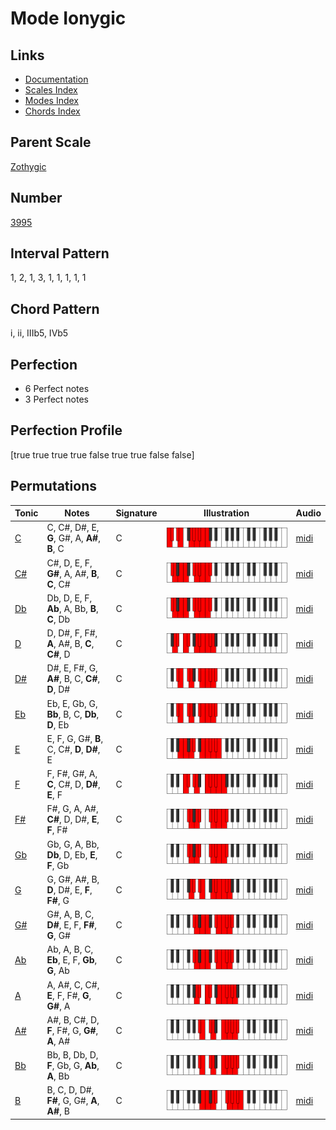 # Mode Ionygic

## Links

- [Documentation](README.md)
- [Scales Index](Scales.md)
- [Modes Index](Modes.md)
- [Chords Index](Chords.md)

## Parent Scale

[Zothygic](ScaleZothygic.md)

## Number

[3995](https://ianring.com/musictheory/scales/3995)

## Interval Pattern

1, 2, 1, 3, 1, 1, 1, 1, 1

## Chord Pattern

i, ii, IIIb5, IVb5

## Perfection

- 6 Perfect notes
- 3 Perfect notes

## Perfection Profile

[true true true true false true true false false]

## Permutations

| Tonic | Notes | Signature | Illustration | Audio |
|-------|-------|-----------|--------------|-------|
| [C](ModeCNaturalIonygic.md) | C, C#, D#, E, **G**, G#, A, **A#**, **B**, C | C | ![CNaturalIonygic](ModeCNaturalIonygic.png) | [midi](https://github.com/edipermadi/music/blob/main/docs/ModeCNaturalIonygic.mid?raw=true) |
| [C#](ModeCSharpIonygic.md) | C#, D, E, F, **G#**, A, A#, **B**, **C**, C# | C | ![CSharpIonygic](ModeCSharpIonygic.png) | [midi](https://github.com/edipermadi/music/blob/main/docs/ModeCSharpIonygic.mid?raw=true) |
| [Db](ModeDFlatIonygic.md) | Db, D, E, F, **Ab**, A, Bb, **B**, **C**, Db | C | ![DFlatIonygic](ModeDFlatIonygic.png) | [midi](https://github.com/edipermadi/music/blob/main/docs/ModeDFlatIonygic.mid?raw=true) |
| [D](ModeDNaturalIonygic.md) | D, D#, F, F#, **A**, A#, B, **C**, **C#**, D | C | ![DNaturalIonygic](ModeDNaturalIonygic.png) | [midi](https://github.com/edipermadi/music/blob/main/docs/ModeDNaturalIonygic.mid?raw=true) |
| [D#](ModeDSharpIonygic.md) | D#, E, F#, G, **A#**, B, C, **C#**, **D**, D# | C | ![DSharpIonygic](ModeDSharpIonygic.png) | [midi](https://github.com/edipermadi/music/blob/main/docs/ModeDSharpIonygic.mid?raw=true) |
| [Eb](ModeEFlatIonygic.md) | Eb, E, Gb, G, **Bb**, B, C, **Db**, **D**, Eb | C | ![EFlatIonygic](ModeEFlatIonygic.png) | [midi](https://github.com/edipermadi/music/blob/main/docs/ModeEFlatIonygic.mid?raw=true) |
| [E](ModeENaturalIonygic.md) | E, F, G, G#, **B**, C, C#, **D**, **D#**, E | C | ![ENaturalIonygic](ModeENaturalIonygic.png) | [midi](https://github.com/edipermadi/music/blob/main/docs/ModeENaturalIonygic.mid?raw=true) |
| [F](ModeFNaturalIonygic.md) | F, F#, G#, A, **C**, C#, D, **D#**, **E**, F | C | ![FNaturalIonygic](ModeFNaturalIonygic.png) | [midi](https://github.com/edipermadi/music/blob/main/docs/ModeFNaturalIonygic.mid?raw=true) |
| [F#](ModeFSharpIonygic.md) | F#, G, A, A#, **C#**, D, D#, **E**, **F**, F# | C | ![FSharpIonygic](ModeFSharpIonygic.png) | [midi](https://github.com/edipermadi/music/blob/main/docs/ModeFSharpIonygic.mid?raw=true) |
| [Gb](ModeGFlatIonygic.md) | Gb, G, A, Bb, **Db**, D, Eb, **E**, **F**, Gb | C | ![GFlatIonygic](ModeGFlatIonygic.png) | [midi](https://github.com/edipermadi/music/blob/main/docs/ModeGFlatIonygic.mid?raw=true) |
| [G](ModeGNaturalIonygic.md) | G, G#, A#, B, **D**, D#, E, **F**, **F#**, G | C | ![GNaturalIonygic](ModeGNaturalIonygic.png) | [midi](https://github.com/edipermadi/music/blob/main/docs/ModeGNaturalIonygic.mid?raw=true) |
| [G#](ModeGSharpIonygic.md) | G#, A, B, C, **D#**, E, F, **F#**, **G**, G# | C | ![GSharpIonygic](ModeGSharpIonygic.png) | [midi](https://github.com/edipermadi/music/blob/main/docs/ModeGSharpIonygic.mid?raw=true) |
| [Ab](ModeAFlatIonygic.md) | Ab, A, B, C, **Eb**, E, F, **Gb**, **G**, Ab | C | ![AFlatIonygic](ModeAFlatIonygic.png) | [midi](https://github.com/edipermadi/music/blob/main/docs/ModeAFlatIonygic.mid?raw=true) |
| [A](ModeANaturalIonygic.md) | A, A#, C, C#, **E**, F, F#, **G**, **G#**, A | C | ![ANaturalIonygic](ModeANaturalIonygic.png) | [midi](https://github.com/edipermadi/music/blob/main/docs/ModeANaturalIonygic.mid?raw=true) |
| [A#](ModeASharpIonygic.md) | A#, B, C#, D, **F**, F#, G, **G#**, **A**, A# | C | ![ASharpIonygic](ModeASharpIonygic.png) | [midi](https://github.com/edipermadi/music/blob/main/docs/ModeASharpIonygic.mid?raw=true) |
| [Bb](ModeBFlatIonygic.md) | Bb, B, Db, D, **F**, Gb, G, **Ab**, **A**, Bb | C | ![BFlatIonygic](ModeBFlatIonygic.png) | [midi](https://github.com/edipermadi/music/blob/main/docs/ModeBFlatIonygic.mid?raw=true) |
| [B](ModeBNaturalIonygic.md) | B, C, D, D#, **F#**, G, G#, **A**, **A#**, B | C | ![BNaturalIonygic](ModeBNaturalIonygic.png) | [midi](https://github.com/edipermadi/music/blob/main/docs/ModeBNaturalIonygic.mid?raw=true) |
